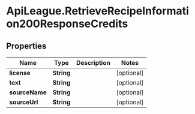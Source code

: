 # ApiLeague.RetrieveRecipeInformation200ResponseCredits

## Properties

Name | Type | Description | Notes
------------ | ------------- | ------------- | -------------
**license** | **String** |  | [optional] 
**text** | **String** |  | [optional] 
**sourceName** | **String** |  | [optional] 
**sourceUrl** | **String** |  | [optional] 


